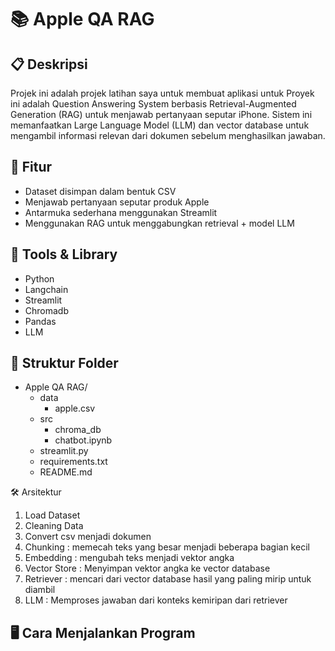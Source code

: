 # 📚 Apple QA RAG

## 📋 Deskripsi
Projek ini adalah projek latihan saya untuk membuat aplikasi untuk Proyek ini adalah Question Answering System berbasis Retrieval-Augmented Generation (RAG) untuk menjawab pertanyaan seputar iPhone. Sistem ini memanfaatkan Large Language Model (LLM) dan vector database untuk mengambil informasi relevan dari dokumen sebelum menghasilkan jawaban.

## 🚀 Fitur
- Dataset disimpan dalam bentuk CSV
- Menjawab pertanyaan seputar produk Apple
- Antarmuka sederhana menggunakan Streamlit
- Menggunakan RAG untuk menggabungkan retrieval + model LLM

## 🧠 Tools & Library
- Python
- Langchain
- Streamlit
- Chromadb
- Pandas
- LLM

## 📁 Struktur Folder
- Apple QA RAG/
  - data
      - apple.csv
  - src
      - chroma_db
      - chatbot.ipynb
  - streamlit.py
  - requirements.txt
  - README.md
 
🛠️ Arsitektur
1. Load Dataset
2. Cleaning Data
3. Convert csv menjadi dokumen
4. Chunking : memecah teks yang besar menjadi beberapa bagian kecil
5. Embedding : mengubah teks menjadi vektor angka
6. Vector Store : Menyimpan vektor angka ke vector database
7. Retriever : mencari dari vector database hasil yang paling mirip untuk diambil
8. LLM : Memproses jawaban dari konteks kemiripan dari retriever

## 🖥️ Cara Menjalankan Program
